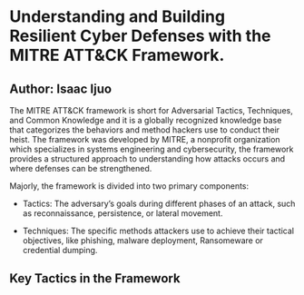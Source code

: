 <html>
<html lang="en">
<head>
    <meta charset="UTF-8">
    <meta name="viewport" content="width=device-width, initial-scale=1.0">
    <meta name="Isaac Ijuo">
    <meta name="Mitre Att&ck">
    <meta name="What is Mitre Attack?">
    <meta name="How does the Mitre Attack works?">
</head>
<body>
<h1> Understanding and Building Resilient Cyber Defenses with the MITRE ATT&CK Framework.</h1>
<h2> Author: Isaac Ijuo </h2>
<p>The MITRE ATT&CK framework is short for Adversarial Tactics, Techniques, and Common Knowledge and it is a globally recognized knowledge base that categorizes the behaviors and method hackers use to conduct their heist. The framework was developed by MITRE, a nonprofit organization which specializes in systems engineering and cybersecurity, the framework provides a structured approach to understanding how attacks occurs and where defenses can be strengthened.

Majorly, the framework is divided into two primary components:


- Tactics: The adversary’s goals during different phases of an attack, such as reconnaissance, persistence, or lateral movement.

- Techniques: The specific methods attackers use to achieve their tactical objectives, like phishing, malware deployment, Ransomeware or credential dumping.

<h2>Key Tactics in the Framework</h2>

</body>
</html>